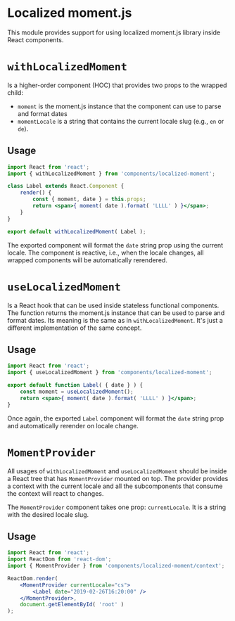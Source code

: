 # Localized moment.js

This module provides support for using localized moment.js library inside React components.

# `withLocalizedMoment`

Is a higher-order component (HOC) that provides two props to the wrapped child:

- `moment` is the moment.js instance that the component can use to parse and format dates
- `momentLocale` is a string that contains the current locale slug (e.g., `en` or `de`).

## Usage

```jsx
import React from 'react';
import { withLocalizedMoment } from 'components/localized-moment';

class Label extends React.Component {
	render() {
		const { moment, date } = this.props;
		return <span>{ moment( date ).format( 'LLLL' ) }</span>;
	}
}

export default withLocalizedMoment( Label );
```

The exported component will format the `date` string prop using the current locale.
The component is reactive, i.e., when the locale changes, all wrapped components will be
automatically rerendered.

# `useLocalizedMoment`

Is a React hook that can be used inside stateless functional components. The function returns
the moment.js instance that can be used to parse and format dates. Its meaning is the same as
in `withLocalizedMoment`. It's just a different implementation of the same concept.

## Usage

```jsx
import React from 'react';
import { useLocalizedMoment } from 'components/localized-moment';

export default function Label( { date } ) {
	const moment = useLocalizedMoment();
	return <span>{ moment( date ).format( 'LLLL' ) }</span>;
}
```

Once again, the exported `Label` component will format the `date` string prop and automatically
rerender on locale change.

# `MomentProvider`

All usages of `withLocalizedMoment` and `useLocalizedMoment` should be inside a React tree
that has `MomentProvider` mounted on top. The provider provides a context with the current locale
and all the subcomponents that consume the context will react to changes.

The `MomentProvider` component takes one prop: `currentLocale`. It is a string with the desired
locale slug.

## Usage

```jsx
import React from 'react';
import ReactDom from 'react-dom';
import { MomentProvider } from 'components/localized-moment/context';

ReactDom.render(
	<MomentProvider currentLocale="cs">
		<Label date="2019-02-26T16:20:00" />
	</MomentProvider>,
	document.getElementById( 'root' )
);
```
